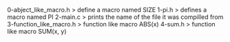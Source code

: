 0-abject_like_macro.h > define a macro named SIZE
1-pi.h > defines a macro named PI
2-main.c > prints the name of the file it was compilled from
3-function_like_macro.h > function like macro ABS(x)
4-sum.h > function like macro SUM(x, y)

